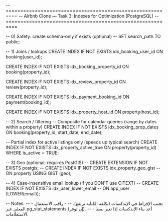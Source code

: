 
-- ==========================================================
-- Airbnb Clone — Task 3: Indexes for Optimization (PostgreSQL)
-- ==========================================================

-- 0) Safety: create schema-only if exists (optional)
-- SET search_path TO public;

-- 1) Joins / lookups
CREATE INDEX IF NOT EXISTS idx_booking_user_id
  ON booking(user_id);

CREATE INDEX IF NOT EXISTS idx_booking_property_id
  ON booking(property_id);

CREATE INDEX IF NOT EXISTS idx_review_property_id
  ON review(property_id);

CREATE INDEX IF NOT EXISTS idx_payment_booking_id
  ON payment(booking_id);

CREATE INDEX IF NOT EXISTS idx_property_host_id
  ON property(host_id);

-- 2) Search / filtering
-- Composite for calendar queries (range by dates within a property)
CREATE INDEX IF NOT EXISTS idx_booking_prop_dates
  ON booking(property_id, start_date, end_date);

-- Partial index for active listings only (speeds up typical search)
CREATE INDEX IF NOT EXISTS idx_property_active_true
  ON property(property_id)
  WHERE is_active = TRUE;

-- 3) Geo (optional; requires PostGIS)
-- CREATE EXTENSION IF NOT EXISTS postgis;
-- CREATE INDEX IF NOT EXISTS idx_property_geo_gist
--   ON property USING GIST (geo);

-- 4) Case-insensitive email lookup (if you DON'T use CITEXT)
-- CREATE INDEX IF NOT EXISTS idx_user_lower_email
--   ON app_user (LOWER(email));

-- Notes:
-- - تجنب الإفراط في الإندكسات (تكلفة الكتابة ترتفع).
-- - راقب الاستعمال الفعلي عبر pg_stat_statements (إن توفر).
-- - أعد بناء الإندكسات إذا تغير نمط الاستعلامات.
